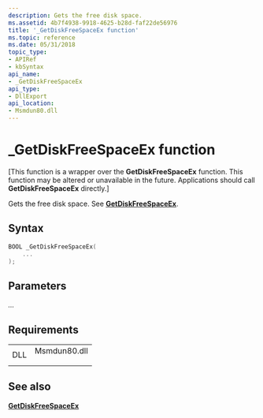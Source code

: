 ```yaml
---
description: Gets the free disk space.
ms.assetid: 4b7f4938-9918-4625-b28d-faf22de56976
title: '_GetDiskFreeSpaceEx function'
ms.topic: reference
ms.date: 05/31/2018
topic_type: 
- APIRef
- kbSyntax
api_name: 
- _GetDiskFreeSpaceEx
api_type: 
- DllExport
api_location: 
- Msmdun80.dll
---
```


# \_GetDiskFreeSpaceEx function

\[This function is a wrapper over the **GetDiskFreeSpaceEx** function. This function may be altered or unavailable in the future. Applications should call **GetDiskFreeSpaceEx** directly.\]

Gets the free disk space. See [**GetDiskFreeSpaceEx**](/windows/win32/api/fileapi/nf-fileapi-getdiskfreespaceexa).

## Syntax


```C++
BOOL _GetDiskFreeSpaceEx(
    ...
);
```



## Parameters

<dl> <dt>

*...* 
</dt> <dd></dd> </dl>

## Requirements



|                |                                                                                         |
|----------------|-----------------------------------------------------------------------------------------|
| DLL<br/> | <dl> <dt>Msmdun80.dll</dt> </dl> |



## See also

<dl> <dt>

[**GetDiskFreeSpaceEx**](/windows/win32/api/fileapi/nf-fileapi-getdiskfreespaceexa)
</dt> </dl>

 

 
